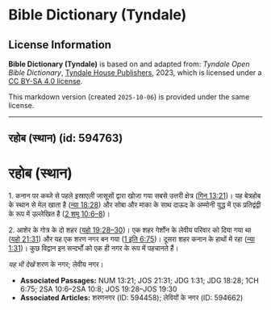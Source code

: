 # Bible Dictionary (Tyndale)

## License Information

**Bible Dictionary (Tyndale)** is based on and adapted from: _Tyndale Open Bible Dictionary_, [Tyndale House Publishers](https://tyndaleopenresources.com/), 2023, which is licensed under a [CC BY-SA 4.0 license](https://creativecommons.org/licenses/by-sa/4.0/legalcode.en).

This markdown version (created `2025-10-06`) is provided under the same license.



--------------------------------

## रहोब (स्थान) (id: 594763)

रहोब (स्थान)
============

1\. कनान पर कब्जे से पहले इस्राएली जासूसों द्वारा खोजा गया सबसे उत्तरी क्षेत्र ([गिन 13:21](https://ref.ly/Num13:21))। यह बेत्रहोब के स्थान से मेल खाता है ([न्या 18:28](https://ref.ly/Judg18:28)) और सोबा और माका के साथ दाऊद के अम्मोनी युद्ध में एक प्रतिद्वंद्वी के रूप में उल्लेखित है ([2 शमू 10:6–8](https://ref.ly/2Sam10:6-2Sam10:8))।

2\. आशेर के गोत्र के दो शहर ([यहो 19:28–30](https://ref.ly/Josh19:28-Josh19:30))। एक शहर गेर्शोन के लेवीय परिवार को दिया गया था ([यहो 21:31](https://ref.ly/Josh21:31)) और यह एक शरण नगर बन गया ([1 इति 6:75](https://ref.ly/1Chr6:75))। दूसरा शहर कनान के हाथों में रहा ([न्या 1:31](https://ref.ly/Judg1:31))। कुछ विद्वान इन सन्दर्भों को एक ही नगर के रूप में पहचानते हैं।

*यह भी देखें* शरण के नगर; लेवीय नगर।

* **Associated Passages:** NUM 13:21; JOS 21:31; JDG 1:31; JDG 18:28; 1CH 6:75; 2SA 10:6–2SA 10:8; JOS 19:28–JOS 19:30
* **Associated Articles:** शरणनगर (ID: 594458); लेवियों के नगर (ID: 594662)


